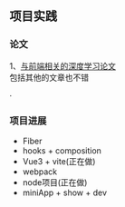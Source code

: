 ## 项目实践

### 论文

1、[与前端相关的深度学习论文](https://herasu.github.io/2019/10/30/%E4%B8%80%E7%A7%8D%E5%BF%AB%E9%80%9F%E3%80%81%E4%B8%8D%E5%8C%BA%E5%88%86%E6%A0%BC%E5%BC%8F%E7%9A%84%E6%A3%80%E6%B5%8B%E6%81%B6%E6%84%8FWeb%E5%86%85%E5%AE%B9%E7%9A%84%E6%B7%B1%E5%BA%A6%E5%AD%A6%E4%B9%A0%E6%96%B9%E6%B3%95/)  
包括其他的文章也不错

<div style="backgroundColor:red;">·</div>

### 项目进展

<ul>
  <li>Fiber</li> 
  <li>hooks + composition</li>
  <li>Vue3 + vite(正在做)</li>
  <li>webpack</li>
  <li>node项目(正在做)</li>
  <li>miniApp + show + dev</li>
</ul>
